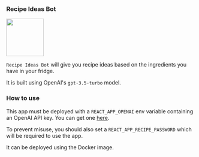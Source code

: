 ### Recipe Ideas Bot

<img src="[https://your-image-url.type](https://github.com/duffwang/RecipeIdeas/blob/main/src/logo.png)" width="100">

`Recipe Ideas Bot` will give you recipe ideas based on the ingredients you have in your fridge.  

It is built using OpenAI's `gpt-3.5-turbo` model.

### How to use

This app must be deployed with a `REACT_APP_OPENAI` env variable containing an OpenAI API key. You can get one [here](https://beta.openai.com/).  

To prevent misuse, you should also set a `REACT_APP_RECIPE_PASSWORD` which will be required to use the app.  

It can be deployed using the Docker image.
